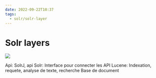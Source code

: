 ```yaml
---
date: 2022-09-22T10:37
tags:
  - solr/solr-layer
---
```


# Solr layers

<img src="https://images.pexels.com/photos/7140252/pexels-photo-7140252.jpeg?auto=compress&cs=tinysrgb&fit=crop&h=627&w=1200"/>


Api: SolrJ, api
Solr: Interface pour connecter les API
Lucene: Indexation, requete, analyse de texte, recherche
Base de document
